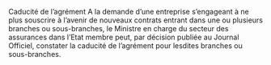 Caducité de l’agrément
A la demande d’une entreprise s’engageant à ne plus souscrire à l’avenir de nouveaux contrats entrant dans une ou plusieurs branches ou sous-branches, le Ministre en charge du secteur des assurances dans l’Etat membre peut, par décision publiée au Journal Officiel, constater la caducité de l’agrément pour lesdites branches ou sous-branches.